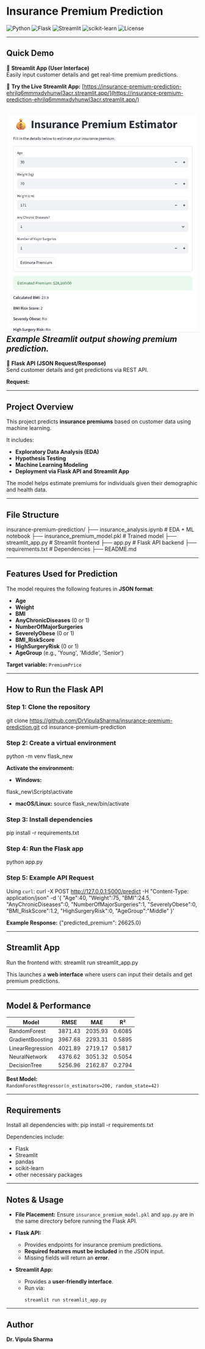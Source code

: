 # **Insurance Premium Prediction**

![Python](https://img.shields.io/badge/Python-3.8%2B-blue.svg)
![Flask](https://img.shields.io/badge/Flask-API-green.svg)
![Streamlit](https://img.shields.io/badge/Streamlit-App-red.svg)
![scikit-learn](https://img.shields.io/badge/scikit--learn-ML-yellow.svg)
![License](https://img.shields.io/badge/License-MIT-purple.svg)

---

## **Quick Demo**

🔹 **Streamlit App (User Interface)**  
Easily input customer details and get real-time premium predictions.  

🔗 **Try the Live Streamlit App:** [https://insurance-premium-prediction-ehrjlq6mmmxdvhunwl3acr.streamlit.app/](https://insurance-premium-prediction-ehrjlq6mmmxdvhunwl3acr.streamlit.app/)




![Streamlit Demo Screenshot](Streamlit%20screenshot.png)
*Example Streamlit output showing premium prediction.*
---


🔹 **Flask API (JSON Request/Response)**  
Send customer details and get predictions via REST API.  

**Request:**  

---

## **Project Overview**
This project predicts **insurance premiums** based on customer data using machine learning.  

It includes:
- **Exploratory Data Analysis (EDA)**
- **Hypothesis Testing**
- **Machine Learning Modeling**
- **Deployment via Flask API and Streamlit App**

The model helps estimate premiums for individuals given their demographic and health data.

---

## **File Structure**
insurance-premium-prediction/
├── insurance_analysis.ipynb # EDA + ML notebook
├── insurance_premium_model.pkl # Trained model
├── streamlit_app.py # Streamlit frontend
├── app.py # Flask API backend
├── requirements.txt # Dependencies
├── README.md

---

## **Features Used for Prediction**
The model requires the following features in **JSON format**:

- **Age**
- **Weight**
- **BMI**
- **AnyChronicDiseases** (0 or 1)
- **NumberOfMajorSurgeries**
- **SeverelyObese** (0 or 1)
- **BMI_RiskScore**
- **HighSurgeryRisk** (0 or 1)
- **AgeGroup** (e.g., 'Young', 'Middle', 'Senior')

**Target variable:** `PremiumPrice`

---

## **How to Run the Flask API**

### **Step 1: Clone the repository**
git clone https://github.com/DrVipulaSharma/insurance-premium-prediction.git
cd insurance-premium-prediction

### **Step 2: Create a virtual environment**
python -m venv flask_new

**Activate the environment:**
- **Windows:**

flask_new\Scripts\activate
- **macOS/Linux:**
source flask_new/bin/activate

### **Step 3: Install dependencies**
pip install -r requirements.txt

### **Step 4: Run the Flask app**
python app.py

### **Step 5: Example API Request**
Using `curl`:
curl -X POST http://127.0.0.1:5000/predict
-H "Content-Type: application/json"
-d '{
"Age":40,
"Weight":75,
"BMI":24.5,
"AnyChronicDiseases":0,
"NumberOfMajorSurgeries":1,
"SeverelyObese":0,
"BMI_RiskScore":1.2,
"HighSurgeryRisk":0,
"AgeGroup":"Middle"
}'

**Example Response:**
{"predicted_premium": 26625.0}

---

## **Streamlit App**
Run the frontend with:
streamlit run streamlit_app.py

This launches a **web interface** where users can input their details and get premium predictions.

---

## **Model & Performance**
| **Model**          | **RMSE**  | **MAE**   | **R²**   |
|--------------------|-----------|-----------|----------|
| RandomForest       | 3871.43   | 2035.93   | 0.6085   |
| GradientBoosting   | 3967.68   | 2293.31   | 0.5895   |
| LinearRegression   | 4021.89   | 2719.17   | 0.5817   |
| NeuralNetwork      | 4376.62   | 3051.32   | 0.5054   |
| DecisionTree       | 5256.96   | 2162.87   | 0.2794   |

**Best Model:**  
`RandomForestRegressor(n_estimators=200, random_state=42)`

---

## **Requirements**
Install all dependencies with:
pip install -r requirements.txt

Dependencies include:
- Flask  
- Streamlit  
- pandas  
- scikit-learn  
- other necessary packages  

---

## **Notes & Usage**
- **File Placement:** Ensure `insurance_premium_model.pkl` and `app.py` are in the same directory before running the Flask API.  
- **Flask API:**
  - Provides endpoints for insurance premium predictions.  
  - **Required features must be included** in the JSON input.  
  - Missing fields will return an **error**.  

- **Streamlit App:**  
  - Provides a **user-friendly interface**.  
  - Run via:
    ```
    streamlit run streamlit_app.py
    ```

---

## **Author**
**Dr. Vipula Sharma**























